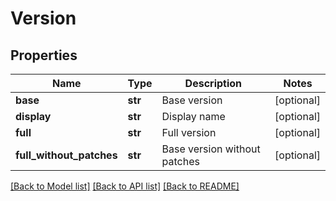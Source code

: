 # Version

## Properties
Name | Type | Description | Notes
------------ | ------------- | ------------- | -------------
**base** | **str** | Base version | [optional] 
**display** | **str** | Display name | [optional] 
**full** | **str** | Full version | [optional] 
**full_without_patches** | **str** | Base version without patches | [optional] 

[[Back to Model list]](../README.md#documentation-for-models) [[Back to API list]](../README.md#documentation-for-api-endpoints) [[Back to README]](../README.md)


